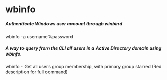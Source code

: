 # wbinfo

##### Authenticate Windows user account through winbind

   wbinfo  -a username%password

##### A way to query from the CLI all users in a Active Directory domain using wbinfo.

   wbinfo  - Get all users group membership, with primary group starred (Red description for full command)

